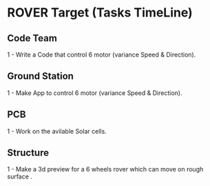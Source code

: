 # ROVER Target (Tasks TimeLine)

## Code Team
   1 - Write a Code that control 6 motor (variance Speed & Direction).<br/>
   
## Ground Station 
   
   1 - Make App to control 6 motor (variance Speed & Direction).
   
## PCB
   1 - Work on the avilable Solar cells.
## Structure
   1 - Make a 3d preview for a 6 wheels rover which can move on rough surface .<br/>
 